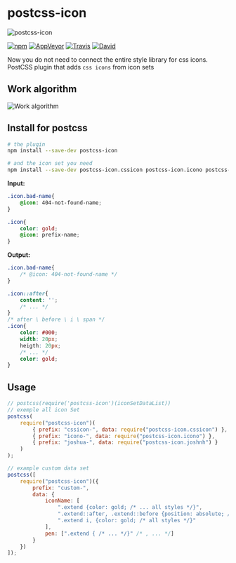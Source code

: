 # postcss-icon

![postcss-icon](https://raw.githubusercontent.com/retyui/postcss-icon/master/logo.png)

[![npm](https://img.shields.io/npm/v/postcss-icon.svg)](https://www.npmjs.com/package/postcss-icon)
[![AppVeyor](https://img.shields.io/appveyor/ci/retyui/postcss-icon.svg?label=win)](https://ci.appveyor.com/project/retyui/postcss-icon)
[![Travis](https://img.shields.io/travis/retyui/postcss-icon.svg?label=unix)](https://travis-ci.org/retyui/postcss-icon)
[![David](https://img.shields.io/david/retyui/postcss-icon.svg)](https://david-dm.org/retyui/postcss-icon)

Now you do not need to connect the entire style library for css icons.
PostCSS plugin that adds `css icons` from icon sets

## Work algorithm
![Work algorithm](https://raw.githubusercontent.com/retyui/postcss-icon/master/draw.png)

## Install for postcss
```bash
# the plugin
npm install --save-dev postcss-icon

# and the icon set you need
npm install --save-dev postcss-icon.cssicon postcss-icon.icono postcss-icon.joshnh
```

**Input:**
```css
.icon.bad-name{
	@icon: 404-not-found-name;
}

.icon{
	color: gold;
	@icon: prefix-name;
}
```

**Output:**
```css
.icon.bad-name{
	/* @icon: 404-not-found-name */
}

.icon::after{
	content: '';
	/* ... */
}
/* after \ before \ i \ span */
.icon{
	color: #000;
	width: 20px;
	heigth: 20px;
	/* ... */
	color: gold;
}
```

## Usage
```js
// postcss(require('postcss-icon')(iconSetDataList))
// exemple all icon Set
postcss(
	require("postcss-icon")(
		{ prefix: "cssicon-", data: require("postcss-icon.cssicon") },
		{ prefix: "icono-", data: require("postcss-icon.icono") },
		{ prefix: "joshua-", data: require("postcss-icon.joshnh") }
	)
);

// example custom data set
postcss([
	require("postcss-icon")({
		prefix: "custom-",
		data: {
			iconName: [
				".extend {color: gold; /* ... all styles */}",
				".extend::after, .extend::before {position: absolute; /* ... all styles */}",
				".extend i, {color: gold; /* all styles */}"
			],
			pen: [".extend { /* ... */}" /* , ... */]
		}
	})
]);
